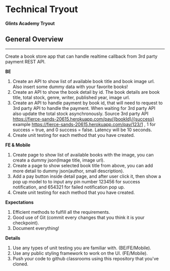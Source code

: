# Technical Tryout
**Glints Academy Tryout**

## **General Overview**


-----
Create a book store app that can handle realtime callback from 3rd party payment REST API.

**BE**

1. Create an API to show list of available book title and book image url. Also insert some dummy data with your favorite books!
2. Create an API to show the book detail by id. The book details are book title, total stock, genre, writer, published year, image url. 
3. Create an API to handle payment by book id, that will need to request to 3rd party API to handle the payment. When waiting for 3rd party API also update the total stock asynchronously. Source 3rd party API https://fierce-sands-20615.herokuapp.com/pay/{bookId}/{success} example https://fierce-sands-20615.herokuapp.com/pay/123/1 , 1 for success = true, and 0 success = false. Latency will be 10 seconds.
4. Create unit testing for each method that you have created.

**FE & Mobile**

1. Create page to show list of available books with the image, you can create a dummy json(Image title, image url).
2. Create a page to show selected book title from above, you can add more detail to dummy json(author, small description).
3. Add a pay button inside detail page, and after user click it, then show a pop up model to to input any pin number 123456 for success notification, and 654321 for failed notification pop up. 
4. Create unit testing for each method that you have created.

**Expectations**

1. Efficient methods to fulfill all the requirements.
2. Good use of Git (commit every changes that you think it is your checkpoint).
3. Document everything!


**Details**

1. Use any types of unit testing you are familiar with. (BE/FE/Mobile).
2. Use any public styling framework to work on the UI. (FE/Mobile).
3. Push your code to github classrooms using this repository that you've cloned.